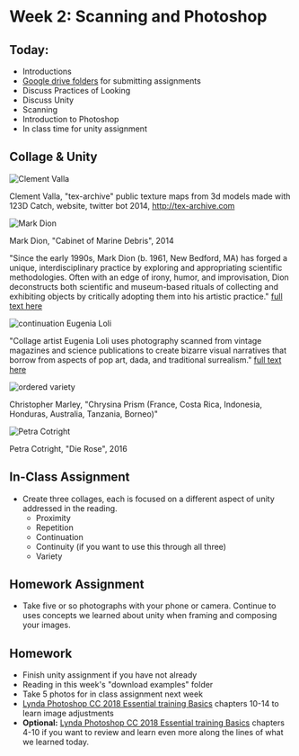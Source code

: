 # Week 2: Scanning and Photoshop

## Today:
- Introductions
- [Google drive folders](https://drive.google.com/drive/u/1/folders/1sBC3zTkl3oXMMkQ0sMqz_QYo2RVD4wWJ) for submitting assignments
- Discuss Practices of Looking
- Discuss Unity
- Scanning
- Introduction to Photoshop
- In class time for unity assignment

## Collage & Unity

![Clement Valla](http://clementvalla.com/wp-content/uploads/2015/02/688272_tex_0-600x600.jpg)

Clement Valla, "tex-archive"
public texture maps from 3d models made with 123D Catch, website, twitter bot
2014, http://tex-archive.com


![Mark Dion](https://www.icaboston.org/sites/default/files/styles/original_crop_height/public/dioncabinetofmarinedebris.jpg?itok=Q8HHDCTU)

Mark Dion, "Cabinet of Marine Debris", 2014

"Since the early 1990s, Mark Dion (b. 1961, New Bedford, MA) has forged a unique, interdisciplinary practice by exploring and appropriating scientific methodologies. Often with an edge of irony, humor, and improvisation, Dion deconstructs both scientific and museum-based rituals of collecting and exhibiting objects by critically adopting them into his artistic practice." [full text here](https://www.icaboston.org/exhibitions/mark-dion-misadventures-21st-century-naturalist)

![continuation](https://www.thisiscolossal.com/wp-content/uploads/2014/10/loli-5.jpg)
Eugenia Loli

"Collage artist Eugenia Loli uses photography scanned from vintage magazines and science publications to create bizarre visual narratives that borrow from aspects of pop art, dada, and traditional surrealism." [full text here](https://www.thisiscolossal.com/2014/10/surreal-collages-by-eugenia-loli/)

![ordered variety](https://i0.wp.com/www.brainpickings.org/wp-content/uploads/2015/07/biophilia_marley11.jpg?zoom=2&w=680&ssl=1)

 Christopher Marley, "Chrysina Prism (France, Costa Rica, Indonesia, Honduras, Australia, Tanzania, Borneo)"

![Petra Cotright](https://img.artrabbit.com/events/petra-cortright-die-rose/images/S2baH6CWh6JN/1500x843/all-gold-everything-still3.webp)

Petra Cotright, "Die Rose", 2016


## In-Class Assignment
- Create three collages, each is focused on a different aspect of unity addressed in the reading.
  - Proximity
  - Repetition
  - Continuation
  - Continuity (if you want to use this through all three)
  - Variety

## Homework Assignment
- Take five or so photographs with your phone or camera. Continue to uses concepts we learned about unity when framing and composing your images. 

## Homework
- Finish unity assignment if you have not already
- Reading in this week's "download examples" folder
- Take 5 photos for in class assignment next week
- [Lynda Photoshop CC 2018 Essential training Basics](https://www.lynda.com/Photoshop-tutorials/Photoshop-CC-2018-Essential-Training-Basics/625922-2.html)  chapters 10-14 to learn image adjustments
- **Optional:** [Lynda Photoshop CC 2018 Essential training Basics](https://www.lynda.com/Photoshop-tutorials/Photoshop-CC-2018-Essential-Training-Basics/625922-2.html)  chapters 4-10 if you want to review and learn even more along the lines of what we learned today.
